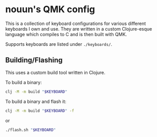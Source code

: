 # nouun's QMK config

This is a collection of keyboard configurations for various different keyboards
I own and use. They are written in a custom Clojure-esque language which
compiles to C and is then built with QMK.

Supports keyboards are listed under `./keyboards/`.

## Building/Flashing

This uses a custom build tool written in Clojure.

To build a binary:
```sh
clj -M -m build "$KEYBOARD"
```

To build a binary and flash it:
```sh
clj -M -m build "$KEYBOARD" -f
```
or
```sh
./flash.sh "$KEYBOARD"
```
